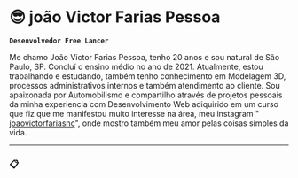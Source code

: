 # 😎 joão Victor Farias Pessoa

**`Desenvolvedor Free Lancer`**

Me chamo João Victor Farias Pessoa, tenho 20 anos e sou natural de São Paulo, SP. Concluí o ensino médio no ano de 2021. Atualmente, estou trabalhando e estudando, também tenho conhecimento em Modelagem 3D, processos administrativos internos e também atendimento ao cliente. Sou apaixonada por Automobilismo e compartilho através de projetos pessoais da minha experiencia com  Desenvolvimento Web adiquirido em um curso que fiz que me manifestou muito interesse na área, meu instagram "[
joaovictorfariasnc](https://www.instagram.com/joaovictorfariasnc/)", onde mostro também meu amor pelas coisas simples da vida.

---

### 📋
